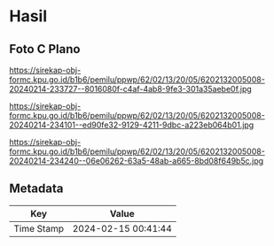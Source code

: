 # Hasil

## Foto C Plano

https://sirekap-obj-formc.kpu.go.id/b1b6/pemilu/ppwp/62/02/13/20/05/6202132005008-20240214-233727--8016080f-c4af-4ab8-9fe3-301a35aebe0f.jpg

https://sirekap-obj-formc.kpu.go.id/b1b6/pemilu/ppwp/62/02/13/20/05/6202132005008-20240214-234101--ed90fe32-9129-4211-9dbc-a223eb064b01.jpg

https://sirekap-obj-formc.kpu.go.id/b1b6/pemilu/ppwp/62/02/13/20/05/6202132005008-20240214-234240--06e06262-63a5-48ab-a665-8bd08f649b5c.jpg


## Metadata

| Key        | Value               |
| ---------- | ------------------- |
| Time Stamp | 2024-02-15 00:41:44 |



